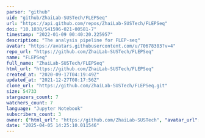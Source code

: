 ```yaml
---
parser: "github"
uid: "github/ZhaiLab-SUSTech/FLEPSeq"
url: "https://api.github.com/repos/ZhaiLab-SUSTech/FLEPSeq"
doi: "10.1038/S41596-021-00581-7"
timestamp: "2022-01-09 00:40:20.225957"
description: "The analysis pipeline for FLEP-seq"
avatar: "https://avatars.githubusercontent.com/u/70678303?v=4"
repo_url: "https://github.com/ZhaiLab-SUSTech/FLEPSeq"
name: "FLEPSeq"
full_name: "ZhaiLab-SUSTech/FLEPSeq"
html_url: "https://github.com/ZhaiLab-SUSTech/FLEPSeq"
created_at: "2020-09-17T04:19:49Z"
updated_at: "2021-12-27T08:17:56Z"
clone_url: "https://github.com/ZhaiLab-SUSTech/FLEPSeq.git"
size: 54733
stargazers_count: 7
watchers_count: 7
language: "Jupyter Notebook"
subscribers_count: 3
owner: {"html_url": "https://github.com/ZhaiLab-SUSTech", "avatar_url": "https://avatars.githubusercontent.com/u/70678303?v=4", "login": "ZhaiLab-SUSTech", "type": "Organization"}
date: "2025-04-05 14:25:10.011546"
---
```

